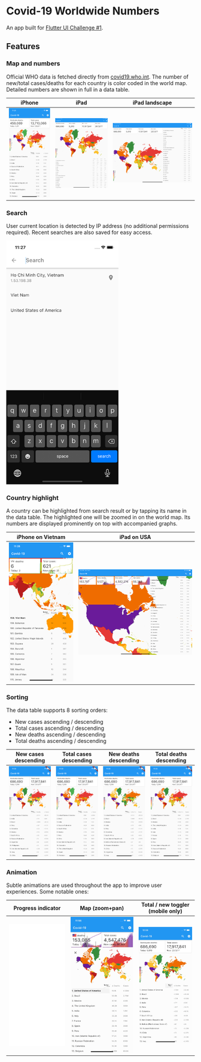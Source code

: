 # Covid-19 Worldwide Numbers

An app built for [Flutter UI Challenge #1](https://docs.google.com/forms/d/e/1FAIpQLSeIy3Ov8IjzK42Xc2x__g-T0hbjnNJAyySfyc36GlEGQ_HUeg/viewform).

## Features

### Map and numbers

Official WHO data is fetched directly from [covid19.who.int](https://covid19.who.int/WHO-COVID-19-global-data.csv).
The number of new/total cases/deaths for each country is color coded in the world map.
Detailed numbers are shown in full in a data table.

| iPhone | iPad | iPad landscape |
| --- | --- | --- |
| ![iPhone](./screenshots/001_world_map_iphone.png) | ![iPad](./screenshots/002_world_map_ipad.png) | ![iPad landscape](./screenshots/003_world_map_ipad_landscape.png) |

### Search

User current location is detected by IP address (no additional permissions required).
Recent searches are also saved for easy access.

<img src="./screenshots/004_search.png" width="300" />

### Country highlight

A country can be highlighted from search result or by tapping its name in the data table.
The highlighted one will be zoomed in on the world map.
Its numbers are displayed prominently on top with accompanied graphs.

| iPhone on Vietnam | iPad on USA |
| --- | --- |
| ![iPhone on Vietnam](./screenshots/005_highlight_iphone_vn.png) | ![iPad on USA](./screenshots/006_highlight_ipad_us.png) |

### Sorting

The data table supports 8 sorting orders:

- New cases ascending / descending
- Total cases ascending / descending
- New deaths ascending / descending
- Total deaths ascending / descending

| New cases descending | Total cases descending | New deaths descending | Total deaths descending |
| --- | --- | --- | --- |
| ![New cases descending](./screenshots/007_sort_new_cases.png) | ![Total cases descending](./screenshots/008_sort_total_cases.png) | ![New deaths descending](./screenshots/009_sort_new_deaths.png) | ![Total detahs descending](./screenshots/010_sort_total_deaths.png) |

### Animation

Subtle animations are used throughout the app to improve user experiences.
Some notable ones:

| Progress indicator | Map (zoom+pan) | Total / new toggler (mobile only) |
| --- | --- | --- |
| ![Progress indicator](./screenshots/011_animation_progress_indicator.gif) | ![Map](./screenshots/012_animation_map.gif) | ![Total / new toggler](./screenshots/013_animation_total_new_toggler.gif) |
